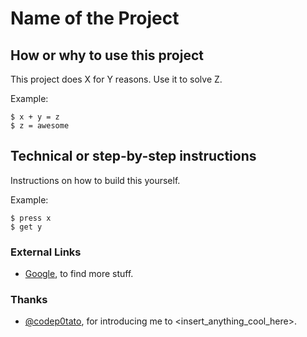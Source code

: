 # Name of the Project 


## How or why to use this project

This project does X for Y reasons. Use it to solve Z.

Example:

```
$ x + y = z
$ z = awesome
```


## Technical or step-by-step instructions

Instructions on how to build this yourself.

Example:

```
$ press x
$ get y
```

### External Links

- [Google](https://www.google.com), to find more stuff.


### Thanks

- [@codep0tato](https://github.com/codep0tato), for introducing me to <insert_anything_cool_here>.
